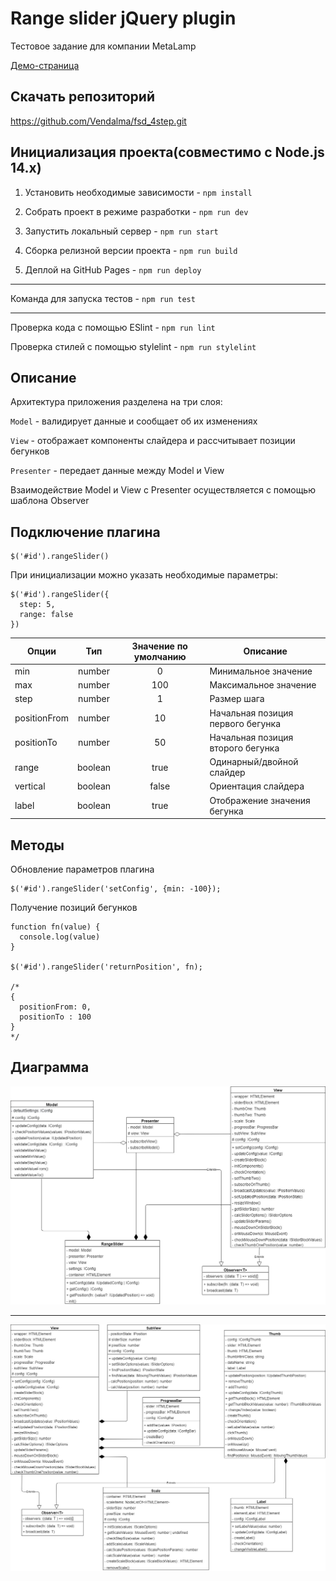 # Range slider jQuery plugin

Тестовое задание для компании MetaLamp

[Демо-страница](https://vendalma.github.io/fsd_4step/)

## Скачать репозиторий

https://github.com/Vendalma/fsd_4step.git

## Инициализация проекта(совместимо с Node.js 14.x)

1. Установить необходимые зависимости - `npm install`

2. Собрать проект в режиме разработки - `npm run dev`

3. Запустить локальный сервер - `npm run start`

4. Сборка релизной версии проекта - `npm run build`

5. Деплой на GitHub Pages - `npm run deploy`

---

Команда для запуска тестов - `npm run test`

---

Проверка кода с помощью ESlint - `npm run lint`

Проверка стилей с помощью stylelint - `npm run stylelint`

## Описание

Архитектура приложения разделена на три слоя:

`Model` - валидирует данные и сообщает об их изменениях

`View` - отображает компоненты слайдера и рассчитывает позиции бегунков

`Presenter` - передает данные между Model и View

Взаимодействие Model и View c Presenter осуществляется с помощью шаблона Observer

## Подключение плагина

```
$('#id').rangeSlider()
```

При инициализации можно указать необходимые параметры:

```
$('#id').rangeSlider({
  step: 5,
  range: false
})
```

| Опции        |   Тип   | Значение по умолчанию | Описание                          |
| ------------ | :-----: | :-------------------: | --------------------------------- |
| min          | number  |           0           | Минимальное значение              |
| max          | number  |          100          | Максимальное значение             |
| step         | number  |           1           | Размер шага                       |
| positionFrom | number  |          10           | Начальная позиция первого бегунка |
| positionTo   | number  |          50           | Начальная позиция второго бегунка |
| range        | boolean |         true          | Одинарный/двойной слайдер         |
| vertical     | boolean |         false         | Ориентация слайдера               |
| label        | boolean |         true          | Отображение значения бегунка      |

## Методы

Обновление параметров плагина

```
$('#id').rangeSlider('setConfig', {min: -100});
```

Получение позиций бегунков

```
function fn(value) {
  console.log(value)
}

$('#id').rangeSlider('returnPosition', fn);

/*
{
  positionFrom: 0,
  positionTo : 100
}
*/
```

## Диаграмма

![alt text](uml/uml-1.jpg)

---

![alt text](uml/uml-2.jpg)
